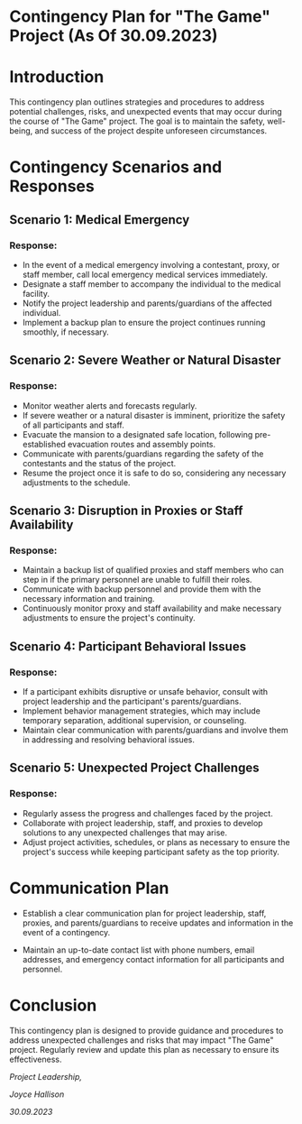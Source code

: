# Contingency Plan for "The Game" Project (As Of 30.09.2023)
# Introduction
This contingency plan outlines strategies and procedures to address potential challenges, risks, and unexpected events that may occur during the course of "The Game" project. The goal is to maintain the safety, well-being, and success of the project despite unforeseen circumstances.

# Contingency Scenarios and Responses
## Scenario 1: Medical Emergency
### Response:
- In the event of a medical emergency involving a contestant, proxy, or staff member, call local emergency medical services immediately.
- Designate a staff member to accompany the individual to the medical facility.
- Notify the project leadership and parents/guardians of the affected individual.
- Implement a backup plan to ensure the project continues running smoothly, if necessary.
## Scenario 2: Severe Weather or Natural Disaster
### Response:
- Monitor weather alerts and forecasts regularly.
- If severe weather or a natural disaster is imminent, prioritize the safety of all participants and staff.
- Evacuate the mansion to a designated safe location, following pre-established evacuation routes and assembly points.
- Communicate with parents/guardians regarding the safety of the contestants and the status of the project.
- Resume the project once it is safe to do so, considering any necessary adjustments to the schedule.
## Scenario 3: Disruption in Proxies or Staff Availability
### Response:
- Maintain a backup list of qualified proxies and staff members who can step in if the primary personnel are unable to fulfill their roles.
- Communicate with backup personnel and provide them with the necessary information and training.
- Continuously monitor proxy and staff availability and make necessary adjustments to ensure the project's continuity.
## Scenario 4: Participant Behavioral Issues
### Response:
- If a participant exhibits disruptive or unsafe behavior, consult with project leadership and the participant's parents/guardians.
- Implement behavior management strategies, which may include temporary separation, additional supervision, or counseling.
- Maintain clear communication with parents/guardians and involve them in addressing and resolving behavioral issues.
## Scenario 5: Unexpected Project Challenges
### Response:
- Regularly assess the progress and challenges faced by the project.
- Collaborate with project leadership, staff, and proxies to develop solutions to any unexpected challenges that may arise.
- Adjust project activities, schedules, or plans as necessary to ensure the project's success while keeping participant safety as the top priority.
# Communication Plan
- Establish a clear communication plan for project leadership, staff, proxies, and parents/guardians to receive updates and information in the event of a contingency.

- Maintain an up-to-date contact list with phone numbers, email addresses, and emergency contact information for all participants and personnel.

# Conclusion
This contingency plan is designed to provide guidance and procedures to address unexpected challenges and risks that may impact "The Game" project. Regularly review and update this plan as necessary to ensure its effectiveness.

*Project Leadership,*

*Joyce Hallison*

*30.09.2023*